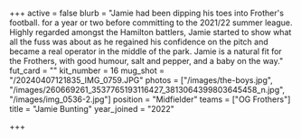 +++
active = false
blurb = "Jamie had been dipping his toes into Frother's football. for a year or two before committing to the 2021/22 summer league. Highly regarded amongst the Hamilton battlers, Jamie started to show what all the fuss was about as he regained his confidence on the pitch and became a real operator in the middle of the park. Jamie is a natural fit for the Frothers, with good humour, salt and pepper, and a baby on the way."
fut_card = ""
kit_number = 16
mug_shot = "/20240407121835_IMG_0759.JPG"
photos = ["/images/the-boys.jpg", "/images/260669261_3537765193116427_3813064399803645458_n.jpg", "/images/img_0536-2.jpg"]
position = "Midfielder"
teams = ["OG Frothers"]
title = "Jamie Bunting"
year_joined = "2022"

+++
